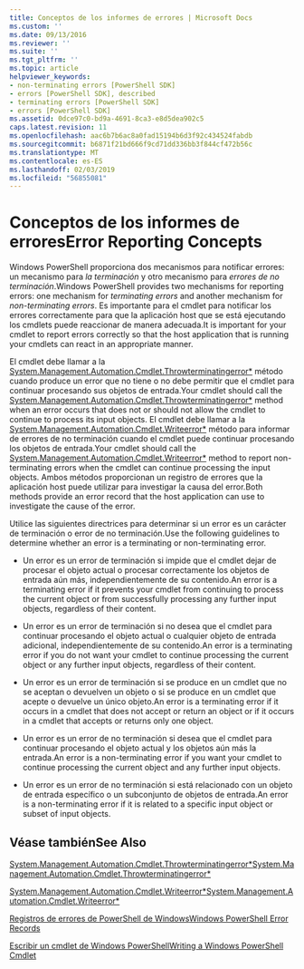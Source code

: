 ```yaml
---
title: Conceptos de los informes de errores | Microsoft Docs
ms.custom: ''
ms.date: 09/13/2016
ms.reviewer: ''
ms.suite: ''
ms.tgt_pltfrm: ''
ms.topic: article
helpviewer_keywords:
- non-terminating errors [PowerShell SDK]
- errors [PowerShell SDK], described
- terminating errors [PowerShell SDK]
- errors [PowerShell SDK]
ms.assetid: 0dce97c0-bd9a-4691-8ca3-e8d5dea902c5
caps.latest.revision: 11
ms.openlocfilehash: aac6b7b6ac8a0fad15194b6d3f92c434524fabdb
ms.sourcegitcommit: b6871f21bd666f9cd71dd336bb3f844cf472b56c
ms.translationtype: MT
ms.contentlocale: es-ES
ms.lasthandoff: 02/03/2019
ms.locfileid: "56855081"
---
```

# <a name="error-reporting-concepts"></a><span data-ttu-id="ac445-102">Conceptos de los informes de errores</span><span class="sxs-lookup"><span data-stu-id="ac445-102">Error Reporting Concepts</span></span>

<span data-ttu-id="ac445-103">Windows PowerShell proporciona dos mecanismos para notificar errores: un mecanismo para *la terminación* y otro mecanismo para *errores de no terminación*.</span><span class="sxs-lookup"><span data-stu-id="ac445-103">Windows PowerShell provides two mechanisms for reporting errors: one mechanism for *terminating errors* and another mechanism for *non-terminating errors*.</span></span> <span data-ttu-id="ac445-104">Es importante para el cmdlet para notificar los errores correctamente para que la aplicación host que se está ejecutando los cmdlets puede reaccionar de manera adecuada.</span><span class="sxs-lookup"><span data-stu-id="ac445-104">It is important for your cmdlet to report errors correctly so that the host application that is running your cmdlets can react in an appropriate manner.</span></span>

<span data-ttu-id="ac445-105">El cmdlet debe llamar a la [System.Management.Automation.Cmdlet.Throwterminatingerror\*](/dotnet/api/System.Management.Automation.Cmdlet.ThrowTerminatingError) método cuando produce un error que no tiene o no debe permitir que el cmdlet para continuar procesando sus objetos de entrada.</span><span class="sxs-lookup"><span data-stu-id="ac445-105">Your cmdlet should call the [System.Management.Automation.Cmdlet.Throwterminatingerror\*](/dotnet/api/System.Management.Automation.Cmdlet.ThrowTerminatingError) method when an error occurs that does not or should not allow the cmdlet to continue to process its input objects.</span></span> <span data-ttu-id="ac445-106">El cmdlet debe llamar a la [System.Management.Automation.Cmdlet.Writeerror\*](/dotnet/api/System.Management.Automation.Cmdlet.WriteError) método para informar de errores de no terminación cuando el cmdlet puede continuar procesando los objetos de entrada.</span><span class="sxs-lookup"><span data-stu-id="ac445-106">Your cmdlet should call the [System.Management.Automation.Cmdlet.Writeerror\*](/dotnet/api/System.Management.Automation.Cmdlet.WriteError) method to report non-terminating errors when the cmdlet can continue processing the input objects.</span></span> <span data-ttu-id="ac445-107">Ambos métodos proporcionan un registro de errores que la aplicación host puede utilizar para investigar la causa del error.</span><span class="sxs-lookup"><span data-stu-id="ac445-107">Both methods provide an error record that the host application can use to investigate the cause of the error.</span></span>

<span data-ttu-id="ac445-108">Utilice las siguientes directrices para determinar si un error es un carácter de terminación o error de no terminación.</span><span class="sxs-lookup"><span data-stu-id="ac445-108">Use the following guidelines to determine whether an error is a terminating or non-terminating error.</span></span>

- <span data-ttu-id="ac445-109">Un error es un error de terminación si impide que el cmdlet dejar de procesar el objeto actual o procesar correctamente los objetos de entrada aún más, independientemente de su contenido.</span><span class="sxs-lookup"><span data-stu-id="ac445-109">An error is a terminating error if it prevents your cmdlet from continuing to process the current object or from successfully processing any further input objects, regardless of their content.</span></span>

- <span data-ttu-id="ac445-110">Un error es un error de terminación si no desea que el cmdlet para continuar procesando el objeto actual o cualquier objeto de entrada adicional, independientemente de su contenido.</span><span class="sxs-lookup"><span data-stu-id="ac445-110">An error is a terminating error if you do not want your cmdlet to continue processing the current object or any further input objects, regardless of their content.</span></span>

- <span data-ttu-id="ac445-111">Un error es un error de terminación si se produce en un cmdlet que no se aceptan o devuelven un objeto o si se produce en un cmdlet que acepte o devuelve un único objeto.</span><span class="sxs-lookup"><span data-stu-id="ac445-111">An error is a terminating error if it occurs in a cmdlet that does not accept or return an object or if it occurs in a cmdlet that accepts or returns only one object.</span></span>

- <span data-ttu-id="ac445-112">Un error es un error de no terminación si desea que el cmdlet para continuar procesando el objeto actual y los objetos aún más la entrada.</span><span class="sxs-lookup"><span data-stu-id="ac445-112">An error is a non-terminating error if you want your cmdlet to continue processing the current object and any further input objects.</span></span>

- <span data-ttu-id="ac445-113">Un error es un error de no terminación si está relacionado con un objeto de entrada específico o un subconjunto de objetos de entrada.</span><span class="sxs-lookup"><span data-stu-id="ac445-113">An error is a non-terminating error if it is related to a specific input object or subset of input objects.</span></span>

## <a name="see-also"></a><span data-ttu-id="ac445-114">Véase también</span><span class="sxs-lookup"><span data-stu-id="ac445-114">See Also</span></span>

[<span data-ttu-id="ac445-115">System.Management.Automation.Cmdlet.Throwterminatingerror\*</span><span class="sxs-lookup"><span data-stu-id="ac445-115">System.Management.Automation.Cmdlet.Throwterminatingerror\*</span></span>](/dotnet/api/System.Management.Automation.Cmdlet.ThrowTerminatingError)

[<span data-ttu-id="ac445-116">System.Management.Automation.Cmdlet.Writeerror\*</span><span class="sxs-lookup"><span data-stu-id="ac445-116">System.Management.Automation.Cmdlet.Writeerror\*</span></span>](/dotnet/api/System.Management.Automation.Cmdlet.WriteError)

[<span data-ttu-id="ac445-117">Registros de errores de PowerShell de Windows</span><span class="sxs-lookup"><span data-stu-id="ac445-117">Windows PowerShell Error Records</span></span>](./windows-powershell-error-records.md)

[<span data-ttu-id="ac445-118">Escribir un cmdlet de Windows PowerShell</span><span class="sxs-lookup"><span data-stu-id="ac445-118">Writing a Windows PowerShell Cmdlet</span></span>](./writing-a-windows-powershell-cmdlet.md)
